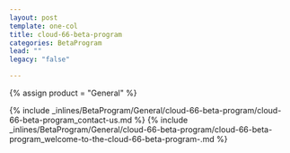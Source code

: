 ```yaml
---
layout: post
template: one-col
title: cloud-66-beta-program
categories: BetaProgram
lead: ""
legacy: "false"

---
```

{% assign product = "General" %}

{% include _inlines/BetaProgram/General/cloud-66-beta-program/cloud-66-beta-program_contact-us.md %}
{% include _inlines/BetaProgram/General/cloud-66-beta-program/cloud-66-beta-program_welcome-to-the-cloud-66-beta-program-.md %}
